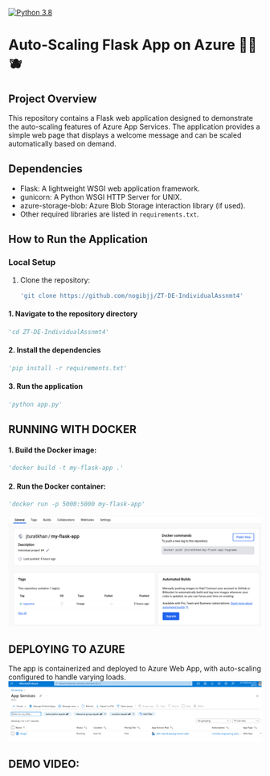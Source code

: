 [![Python 3.8](https://github.com/nogibjj/ZT-DE-IndividualAssnmt4/actions/workflows/main.yml/badge.svg)](https://github.com/nogibjj/ZT-DE-IndividualAssnmt4/actions/workflows/main.yml)
# Auto-Scaling Flask App on Azure 🍉🍌🫐

## Project Overview

This repository contains a Flask web application designed to demonstrate the auto-scaling features of Azure App Services. The application provides a simple web page that displays a welcome message and can be scaled automatically based on demand.

## Dependencies

- Flask: A lightweight WSGI web application framework.
- gunicorn: A Python WSGI HTTP Server for UNIX.
- azure-storage-blob: Azure Blob Storage interaction library (if used).
- Other required libraries are listed in `requirements.txt`.

## How to Run the Application

### Local Setup

1. Clone the repository:
   ```sh
   'git clone https://github.com/nogibjj/ZT-DE-IndividualAssnmt4'

#### 1. Navigate to the repository directory
   ```python
   'cd ZT-DE-IndividualAssnmt4'
   ```
#### 2. Install the dependencies
   ```python
   'pip install -r requirements.txt'
   ```
#### 3. Run the application
   ```python
   'python app.py'
   ```
## RUNNING WITH DOCKER

#### 1. Build the Docker image:
   ```python
   'docker build -t my-flask-app .'
   ```
#### 2. Run the Docker container:
   ```python
   'docker run -p 5000:5000 my-flask-app'
   ```
![alt text](templates/Docker.png)

## DEPLOYING TO AZURE
The app is containerized and deployed to Azure Web App, with auto-scaling configured to handle varying loads.
![alt text](templates/Azure.png)

## DEMO VIDEO:
